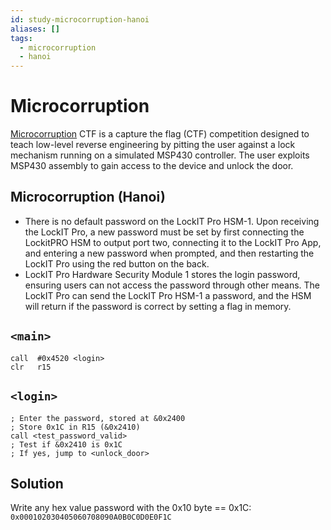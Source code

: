 ```yaml
---
id: study-microcorruption-hanoi
aliases: []
tags:
  - microcorruption
  - hanoi
---
```


# Microcorruption

[Microcorruption](https://www.microcorruption.com) CTF is a capture the flag (CTF) competition designed to teach low-level reverse engineering by pitting the user against a lock mechanism running on a simulated MSP430 controller. The user exploits MSP430 assembly to gain access to the device and unlock the door.

## Microcorruption (Hanoi)

- There is no default password on the LockIT Pro HSM-1. Upon receiving the LockIT Pro, a new password must be set by first connecting the LockitPRO HSM to output port two, connecting it to the LockIT Pro App, and entering a new password when prompted, and then restarting the LockIT Pro using the red button on the back.
- LockIT Pro Hardware Security Module 1 stores the login password, ensuring users can not access the password through other means. The LockIT Pro can send the LockIT Pro HSM-1 a password, and the HSM will return if the password is correct by setting a flag in memory.

## `<main>`

```assembly
call  #0x4520 <login>
clr   r15
```

## `<login>`

```assembly
; Enter the password, stored at &0x2400
; Store 0x1C in R15 (&0x2410)
call <test_password_valid>
; Test if &0x2410 is 0x1C
; If yes, jump to <unlock_door>
```

## Solution

Write any hex value password with the 0x10 byte == 0x1C: `0x000102030405060708090A0B0C0D0E0F1C`
